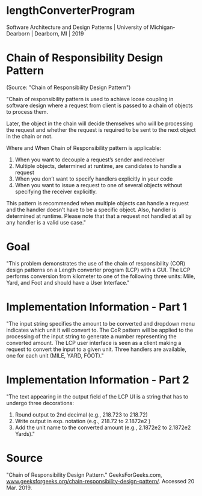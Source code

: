 # lengthConverterProgram
Software Architecture and Design Patterns | University of Michigan-Dearborn | Dearborn, MI | 2019

# Chain of Responsibility Design Pattern 
(Source: "Chain of Responsibility Design Pattern")

"Chain of responsibility pattern is used to achieve loose coupling in software design where a request from client is passed to a          chain of objects to process them. 

Later, the object in the chain will decide themselves who will be processing the request and whether the request is required to be        sent to the next object in the chain or not.

Where and When Chain of Responsibility pattern is applicable:
   1) When you want to decouple a request’s sender and receiver
   2) Multiple objects, determined at runtime, are candidates to handle a request
   3) When you don’t want to specify handlers explicitly in your code
   4) When you want to issue a request to one of several objects without specifying the receiver explicitly.

This pattern is recommended when multiple objects can handle a request and the handler doesn’t have to be a specific object. Also,         handler is determined at runtime. Please note that that a request not handled at all by any handler is a valid use case."

# Goal
   "This problem demonstrates the use of the chain of responsibility (COR) design patterns on a Length converter program (LCP) with a GUI. The LCP performs conversion from kilometer to one of the following three units: Mile, Yard, and Foot and should have a User Interface."

# Implementation Information - Part 1
   "The input string specifies the amount to be converted and dropdown menu indicates which unit it will convert to. The CoR pattern will be applied to the processing of the input string to generate a number representing the converted amount. The LCP user interface is seen as a client making a request to convert the input to a given unit. Three handlers are available, one for each unit (MILE, YARD, FOOT)."

# Implementation Information - Part 2
"The text appearing in the output field of the LCP UI is a string that has to undergo three decorations:
   1) Round output to 2nd decimal (e.g., 218.723 to 218.72) <br/>
   2) Write output in exp. notation (e.g., 218.72 to 2.1872e2 )
   3) Add the unit name to the converted amount (e.g., 2.1872e2 to 2.1872e2 Yards)."

# Source
  "Chain of Responsibility Design Pattern." GeeksForGeeks.com, www.geeksforgeeks.org/chain-responsibility-design-pattern/. Accessed 20 Mar. 2019. 
